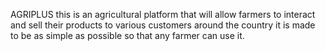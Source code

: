 AGRIPLUS
this is an agricultural platform that will allow farmers to interact and sell their products to various customers around the country
it is made to be as simple as possible so that any farmer can use it.


